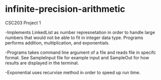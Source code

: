 # infinite-precision-arithmetic
CSC203 Project 1

-Implements LinkedList as number represnetation in order to handle large numbers that would not
be able to fit in integer data type. Programs performs addition, multiplication, and exponentials.

-Programs takes command line argument of a file and reads file in specifc format. See SampleInput file
for example input and SampleOut for how results are displayed in the terminal.  

-Exponential uses recurvise method in order to speed up run time. 
